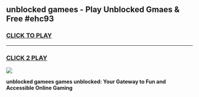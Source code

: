 
## unblocked gamees - Play Unblocked Gmaes & Free #ehc93
<h3>
<a href="https://news.freeplayer.one?title=unblocked_gamees&ref=24F">CLICK TO PLAY</a></h3>
<hr>

<h3>
<a href="https://news.freeplayer.one?title=unblocked_gamees&ref=24F">CLICK 2 PLAY</a>
  
</h3>

<a href="https://news.freeplayer.one?title=unblocked_gamees&ref=24F/"><img src="https://clearcache.store/games.png"></a>


**unblocked gamees games unblocked: Your Gateway to Fun and Accessible Online Gaming**
